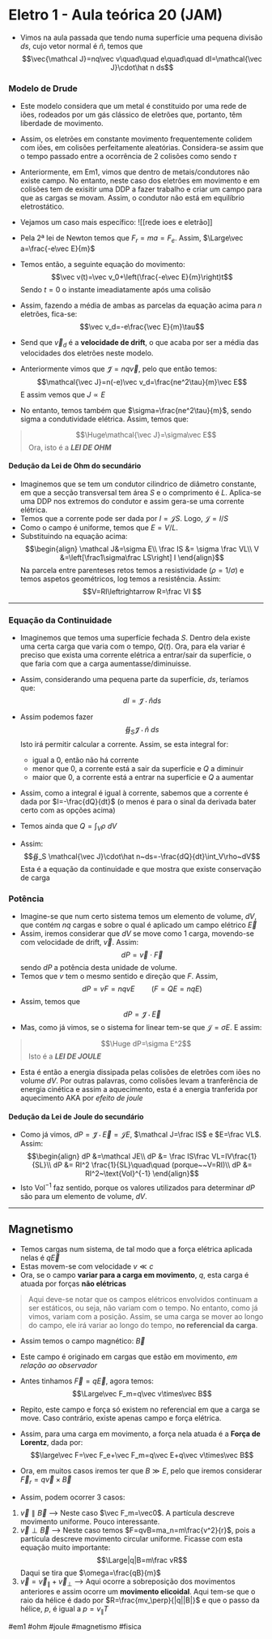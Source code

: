 # Eletro 1 - Aula teórica 20 (JAM)
- Vimos na aula passada que tendo numa superfície uma pequena divisão $ds$, cujo vetor normal é $\hat n$, temos que
$$\vec{\mathcal J}=nq\vec v\quad\quad e\quad\quad dI=\mathcal{\vec J}\cdot\hat n ds$$

### Modelo de Drude
- Este modelo considera que um metal é constituido por uma rede de iões, rodeados por um gás clássico de eletrões que, portanto, têm liberdade de movimento.
- Assim, os eletrões em constante movimento frequentemente colidem com iões, em colisões perfeitamente aleatórias. Considera-se assim que o tempo passado entre a ocorrência de 2 colisões como sendo $\tau$
- Anteriormente, em Em1, vimos que dentro de metais/condutores não existe campo. No entanto, neste caso dos eletrões em movimento e em colisões tem de exisitir uma DDP a fazer trabalho e criar um campo para que as cargas se movam. Assim, o condutor não está em equilíbrio eletrostático.

- Vejamos um caso mais específico:
![[rede ioes e eletrão]]
- Pela 2ª lei de Newton temos que $F_r=ma=F_e$. Assim, $\Large\vec a=\frac{-e\vec E}{m}$
- Temos então, a seguinte equação do movimento:
$$\vec v(t)=\vec v_0+\left(\frac{-e\vec E}{m}\right)t$$
Sendo $t=0$ o instante imeadiatamente após uma colisão
- Assim, fazendo a média de ambas as parcelas da equação acima para $n$ eletrões, fica-se:
$$\vec v_d=-e\frac{\vec E}{m}\tau$$
- Send que $\vec v_d$ é a **velocidade de drift**, o que acaba por ser a média das velocidades dos eletrões neste modelo.

- Anteriormente vimos que $\mathcal{\vec J}=nq\vec v$, pelo que então temos:
$$\mathcal{\vec J}=n(-e)\vec v_d=\frac{ne^2\tau}{m}\vec E$$
E assim vemos que $J\propto E$
- No entanto, temos também que $\sigma=\frac{ne^2\tau}{m}$, sendo sigma a condutividade elétrica. Assim, temos que:
>$$\Huge\mathcal{\vec J}=\sigma\vec E$$
>Ora, isto é a ***LEI DE OHM***

#### Dedução da Lei de Ohm do secundário
- Imaginemos que se tem um condutor cilindrico de diâmetro constante, em que a secção transversal tem área $S$ e o comprimento é $L$. Aplica-se uma DDP nos extremos do condutor e assim gera-se uma corrente elétrica.
- Temos que a corrente pode ser dada por $I=\mathcal JS$. Logo, $\mathcal J=I/S$
- Como o campo é uniforme, temos que $E=V/L$.
- Substituindo na equação acima:
$$\begin{align}
\mathcal J&=\sigma E\\
\frac IS &= \sigma \frac VL\\
V &=\left[\frac1\sigma\frac LS\right] I
\end{align}$$
Na parcela entre parenteses retos temos a resistividade ($\rho=1/\sigma$) e temos aspetos geométricos, log temos a resistência. Assim:
$$V=RI\leftrightarrow R=\frac VI $$

---

### Equação da Continuidade
- Imaginemos que temos uma superfície fechada $S$. Dentro dela existe uma certa carga que varia com o tempo, $Q(t)$. Ora, para ela variar é preciso que exista uma corrente elétrica a entrar/sair da superfície, o que faria com que a carga aumentasse/diminuisse.
- Assim, considerando uma pequena parte da superfície, $ds$, teríamos que:
$$dI=\mathcal{\vec J}\cdot\hat n ds$$
- Assim podemos fazer 
$$∯_S \mathcal{\vec J}\cdot\hat n~ds$$
Isto irá permitir calcular a corrente. Assim, se esta integral for:
    - igual a 0, então não há corrente
    - menor que 0, a corrente está a sair da superfície e $Q$ a diminuir
    - maior que 0, a corrente está a entrar na superfície e $Q$ a aumentar

- Assim, como a integral é igual à corrente, sabemos que a corrente é dada por $I=-\frac{dQ}{dt}$ (o menos é para o sinal da derivada bater certo com as opções acima)
- Temos ainda que $Q=\int_V\rho~dV$
- Assim:
$$∯_S \mathcal{\vec J}\cdot\hat n~ds=-\frac{dQ}{dt}\int_V\rho~dV$$
Esta é a equação da continuidade e que mostra que existe conservação de carga

### Potência
- Imagine-se que num certo sistema temos um elemento de volume, $dV$, que contém $nq$ cargas e sobre o qual é aplicado um campo elétrico $\vec E$
- Assim, iremos considerar que $dV$ se move como 1 carga, movendo-se com velocidade de drift, $\vec v$. Assim:
$$dP=\vec v\cdot \vec F$$
sendo $dP$ a potência desta unidade de volume.
- Temos que $v$ tem o mesmo sentido e direção que $F$. Assim, $$dP=vF=nqvE\quad\quad(F=QE=nqE)$$
- Assim, temos que $$dP=\mathcal{\vec J}\cdot\vec E$$
- Mas, como já vimos, se o sistema for linear tem-se que $\mathcal{J}=\sigma E$. E assim:
>$$\Huge dP=\sigma E^2$$
> Isto é a ***LEI DE JOULE***

- Esta é então a energia dissipada pelas colisões de eletrões com iões no volume $dV$. Por outras palavras, como colisões levam a tranferência de energia cinética e assim a aquecimento, esta é a energia tranferida por aquecimento AKA por *efeito de joule*

#### Dedução da Lei de Joule do secundário
- Como já vimos, $dP=\mathcal{\vec J}\cdot \vec E=\mathcal JE$, $\mathcal J=\frac IS$ e $E=\frac VL$. Assim:
$$\begin{align}
dP &=\mathcal JE\\
dP &= \frac IS\frac VL=IV\frac{1}{SL}\\
dP &= RI^2 \frac{1}{SL}\quad\quad (porque~~V=RI)\\
dP &= RI^2~\text{Vol}^{-1}
\end{align}$$
- Isto $\text{Vol}^{-1}$ faz sentido, porque os valores utilizados para determinar $dP$ são para um elemento de volume, $dV$. 
---

## Magnetismo
- Temos cargas num sistema, de tal modo que a força elétrica aplicada nelas é $q\vec E$
- Estas movem-se com velocidade $v\ll c$ 
- Ora, se o campo **variar para a carga em movimento**, $q$, esta carga é atuada por forças **não elétricas**
> Aqui deve-se notar que os campos elétricos envolvidos continuam a ser estáticos, ou seja, não variam com o tempo. No entanto, como já vimos, variam com a posição. Assim, se uma carga se mover ao longo do campo, ele irá variar ao longo do tempo, **no referencial da carga**.

- Assim temos o campo magnético: $\vec B$
- Este campo é originado em cargas que estão em movimento, *em relação ao observador*
- Antes tinhamos $\vec F=q\vec E$, agora temos:
$$\Large\vec F_m=q\vec v\times\vec B$$
- Repito, este campo e força só existem no referencial em que a carga se move. Caso contrário, existe apenas campo e força elétrica.

- Assim, para uma carga em movimento, a força nela atuada é a **Força de Lorentz**, dada por:
$$\large\vec F=\vec F_e+\vec F_m=q\vec E+q\vec v\times\vec B$$
- Ora, em muitos casos iremos ter que $B\gg E$, pelo que iremos considerar $\vec F_r=q\vec v\times\vec B$
- Assim, podem ocorrer 3 casos:
1. $\vec v\parallel\vec B$ --> Neste caso $\vec F_m=\vec0$. A partícula descreve movimento uniforme. Pouco interessante.
2. $\vec v\perp\vec B$ --> Neste caso temos $F=qvB=ma_n=m\frac{v^2}{r}$, pois a partícula descreve movimento circular uniforme. Ficasse com esta equação muito importante: $$\Large|q|B=m\frac vR$$
Daqui se tira que $\omega=\frac{qB}{m}$
3. $\vec v=\vec v_\parallel+\vec v_\perp$ --> Aqui ocorre a sobreposição dos movimentos anteriores e assim ocorre um **movimento elicoidal**. Aqui tem-se que o raio da hélice é dado por $R=\frac{mv_\perp}{|q||B|}$ e que o passo da hélice, $p$, é igual a $p=v_\parallel T$

#em1 #ohm #joule #magnetismo #fisica 